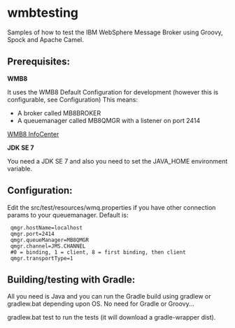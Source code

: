 wmbtesting
==========

Samples of how to test the IBM WebSphere Message Broker using Groovy, Spock and Apache Camel.

Prerequisites:
--------------

__WMB8__

It uses the WMB8 Default Configuration for development (however this is configurable, see Configuration)
This means:
*  A broker called MB8BROKER
*  A queuemanager called MB8QMGR with a listener on port 2414

[WMB8 InfoCenter](http://publib.boulder.ibm.com/infocenter/wmbhelp/v8r0m0/topic/com.ibm.etools.mft.doc/ae20200_.htm "Creating a default configuration")

__JDK SE 7__

You need a JDK SE 7 and also you need to set the JAVA_HOME environment variable.

Configuration:
--------------

Edit the src/test/resources/wmq.properties if you have other connection params to your queuemanager.
Default is:

     qmgr.hostName=localhost
     qmgr.port=2414
     qmgr.queueManager=MB8QMGR
     qmgr.channel=JMS.CHANNEL
     #0 = binding, 1 = client, 8 = first binding, then client
     qmgr.transportType=1

Building/testing with Gradle:
-----------------------------

All you need is Java and you can run the Gradle build using gradlew or gradlew.bat depending upon OS.
No need for Gradle or Groovy...

gradlew.bat test to run the tests (it will download a gradle-wrapper dist).
